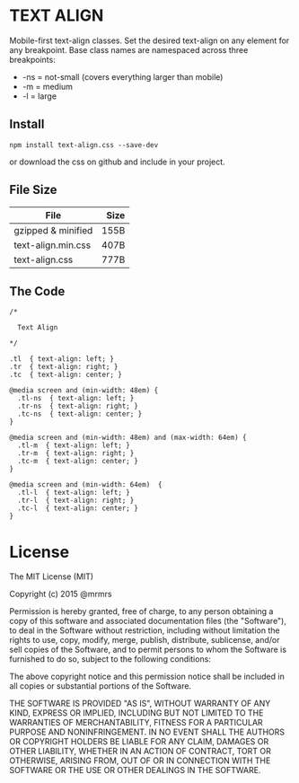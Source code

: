 # TEXT ALIGN

  Mobile-first text-align classes.
  Set the desired text-align on any element for any breakpoint.
  Base class names are namespaced across three breakpoints:

*  -ns = not-small (covers everything larger than mobile)
*  -m  = medium
*  -l  = large

## Install
```
npm install text-align.css --save-dev
```
or download the css on github and include in your project.

## File Size

| File                 | Size |
| -------------------- | ----:|
| gzipped & minified   | 155B |
| text-align.min.css   | 407B |
| text-align.css       | 777B |

## The Code
```
/*

  Text Align

*/

.tl  { text-align: left; }
.tr  { text-align: right; }
.tc  { text-align: center; }

@media screen and (min-width: 48em) {
  .tl-ns  { text-align: left; }
  .tr-ns  { text-align: right; }
  .tc-ns  { text-align: center; }
}

@media screen and (min-width: 48em) and (max-width: 64em) {
  .tl-m  { text-align: left; }
  .tr-m  { text-align: right; }
  .tc-m  { text-align: center; }
}

@media screen and (min-width: 64em)  {
  .tl-l  { text-align: left; }
  .tr-l  { text-align: right; }
  .tc-l  { text-align: center; }
}
```
# License

The MIT License (MIT)

Copyright (c) 2015 @mrmrs

Permission is hereby granted, free of charge, to any person obtaining a copy
of this software and associated documentation files (the "Software"), to deal
in the Software without restriction, including without limitation the rights
to use, copy, modify, merge, publish, distribute, sublicense, and/or sell
copies of the Software, and to permit persons to whom the Software is
furnished to do so, subject to the following conditions:

The above copyright notice and this permission notice shall be included in
all copies or substantial portions of the Software.

THE SOFTWARE IS PROVIDED "AS IS", WITHOUT WARRANTY OF ANY KIND, EXPRESS OR
IMPLIED, INCLUDING BUT NOT LIMITED TO THE WARRANTIES OF MERCHANTABILITY,
FITNESS FOR A PARTICULAR PURPOSE AND NONINFRINGEMENT. IN NO EVENT SHALL THE
AUTHORS OR COPYRIGHT HOLDERS BE LIABLE FOR ANY CLAIM, DAMAGES OR OTHER
LIABILITY, WHETHER IN AN ACTION OF CONTRACT, TORT OR OTHERWISE, ARISING FROM,
OUT OF OR IN CONNECTION WITH THE SOFTWARE OR THE USE OR OTHER DEALINGS IN
THE SOFTWARE.

